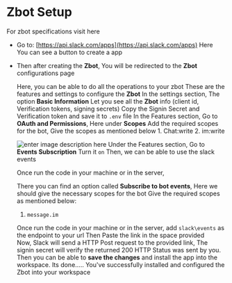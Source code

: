 ﻿# Zbot Setup

For zbot specifications visit here

- Go to: [https://api.slack.com/apps](https://api.slack.com/apps)
	Here You can see a button to create a app

- Then after creating the **Zbot**, You will be redirected to the **Zbot** configurations page
	
	Here, you can be able to do all the operations to your zbot
	These are the features and settings to configure the **Zbot**
	In the settings section, The option **Basic Information** Let you see all the **Zbot** info (client id, Verification tokens, signing secrets)
	Copy the Signin Secret and Verification token and save it to `.env` file
	In the Features section, Go to **OAuth and Permissions**, Here under **Scopes**
	Add the required scopes for the bot,
	Give the scopes as mentioned below
		1. Chat:write
		2. im:write

	![enter image description here](hi)
	Under the Features section, Go to **Events Subscription** Turn it `on`
	Then, we can be able to use the slack events
	
	Once run the code in your machine or in the server, 
	
	
	There you can find an option called **Subscribe to bot events**, Here we should give the necessary scopes for the bot
	Give the required scopes as mentioned below:
	1. `message.im`
	
	Once run the code in your machine or in the server, add `slack\events` as the endpoint to your url
	Then Paste the link in the space provided	
	 Now, Slack will send a HTTP Post request to the provided link, The signin secret will verify the returned 200 HTTP Status was sent by you.
	 Then you can be able to **save the changes** and install the app into the workspace.
	 Its done.....
	 You've successfully installed and configured the Zbot into your workspace 


